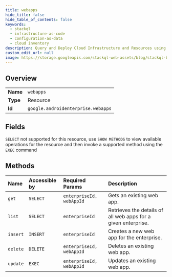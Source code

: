 ```yaml
---
title: webapps
hide_title: false
hide_table_of_contents: false
keywords:
  - stackql
  - infrastructure-as-code
  - configuration-as-data
  - cloud inventory
description: Query and Deploy Cloud Infrastructure and Resources using SQL
custom_edit_url: null
image: https://storage.googleapis.com/stackql-web-assets/blog/stackql-blog-post-featured-image.png
---
```

  
    

## Overview
<table><tbody>
<tr><td><b>Name</b></td><td><code>webapps</code></td></tr>
<tr><td><b>Type</b></td><td>Resource</td></tr>
<tr><td><b>Id</b></td><td><code>google.androidenterprise.webapps</code></td></tr>
</tbody></table>

## Fields
`SELECT` not supported for this resource, use `SHOW METHODS` to view available operations for the resource and then invoke a supported method using the `EXEC` command  
## Methods
| Name | Accessible by | Required Params | Description |
|:-----|:--------------|:----------------|:------------|
| `get` | `SELECT` | `enterpriseId, webAppId` | Gets an existing web app. |
| `list` | `SELECT` | `enterpriseId` | Retrieves the details of all web apps for a given enterprise. |
| `insert` | `INSERT` | `enterpriseId` | Creates a new web app for the enterprise. |
| `delete` | `DELETE` | `enterpriseId, webAppId` | Deletes an existing web app. |
| `update` | `EXEC` | `enterpriseId, webAppId` | Updates an existing web app. |
